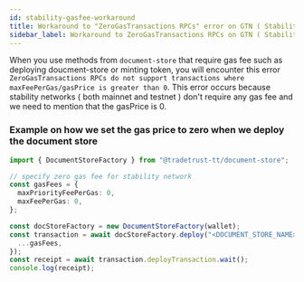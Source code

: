 ```yaml
---
id: stability-gasfee-workaround
title: Workaround to "ZeroGasTransactions RPCs" error on GTN ( Stability ) Networks
sidebar_label: Workaround to ZeroGasTransactions RPCs on GTN ( Stability ) Networks
---
```


When you use methods from `document-store` that require gas fee such as deploying doucment-store or minting token, you will encounter this error `ZeroGasTransactions RPCs do not support transactions where maxFeePerGas/gasPrice is greater than 0`. This error occurs because stability networks ( both mainnet and testnet ) don't require any gas fee and we need to mention that the gasPrice is 0.

### Example on how we set the gas price to zero when we deploy the document store

```ts
import { DocumentStoreFactory } from "@tradetrust-tt/document-store";

// specify zero gas fee for stability network
const gasFees = {
  maxPriorityFeePerGas: 0,
  maxFeePerGas: 0,
};

const docStoreFactory = new DocumentStoreFactory(wallet);
const transaction = await docStoreFactory.deploy("<DOCUMENT_STORE_NAME>", ownerAddr, {
  ...gasFees,
});
const receipt = await transaction.deployTransaction.wait();
console.log(receipt);
```
